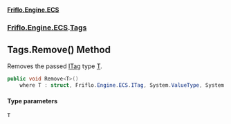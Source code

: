 #### [Friflo.Engine.ECS](index.md#'index')
### [Friflo.Engine.ECS](Friflo.Engine.ECS.md#'Friflo.Engine.ECS').[Tags](Tags.md#'Friflo.Engine.ECS.Tags')

## Tags.Remove<T>() Method

Removes the passed [ITag](ITag.md#'Friflo.Engine.ECS.ITag') type [T](Tags.Remove_T_().md#Friflo.Engine.ECS.Tags.Remove_T_().T#'Friflo.Engine.ECS.Tags.Remove<T>().T').

```csharp
public void Remove<T>()
    where T : struct, Friflo.Engine.ECS.ITag, System.ValueType, System.ValueType;
```
#### Type parameters

<a name='Friflo.Engine.ECS.Tags.Remove_T_().T'></a>

`T`